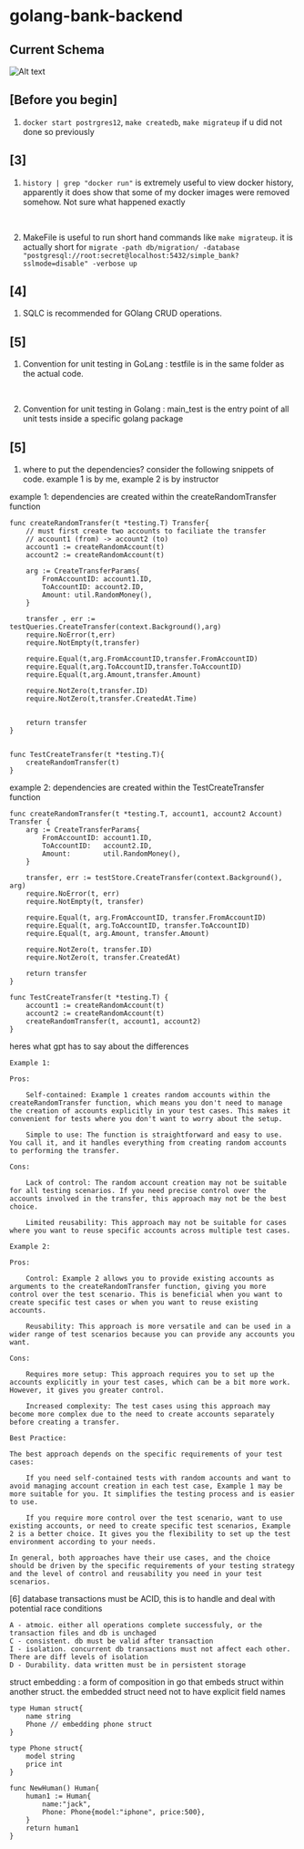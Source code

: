 # golang-bank-backend

## Current Schema
![Alt text](/static/image.png)


## [Before you begin]
1. ```docker start postrgres12```,  ```make createdb```, ```make migrateup``` if u did not done so previously

## [3]
 
1. ```history | grep "docker run"``` is extremely useful to view docker history, apparently it does show that some of my docker images were removed somehow. Not sure what happened exactly
<br>

2. MakeFile is useful to run short hand commands like ```make migrateup```. it is actually short for 
   ```migrate -path db/migration/ -database "postgresql://root:secret@localhost:5432/simple_bank?sslmode=disable" -verbose up```

        
## [4]
1. SQLC is recommended for GOlang CRUD operations.

## [5]
1. Convention for unit testing in GoLang : testfile is in the same folder as the actual code.
<br>

2. Convention for unit testing in Golang : main_test is the entry point of all unit tests inside a specific golang package

## [5]

1. where to put the dependencies? consider the following snippets of code.
example 1 is by me, example 2 is by instructor

example 1: dependencies are created within the createRandomTransfer function
```
func createRandomTransfer(t *testing.T) Transfer{
	// must first create two accounts to faciliate the transfer
	// account1 (from) -> account2 (to)
	account1 := createRandomAccount(t)
	account2 := createRandomAccount(t)

	arg := CreateTransferParams{
		FromAccountID: account1.ID,
		ToAccountID: account2.ID,
		Amount: util.RandomMoney(),
	}

	transfer , err := testQueries.CreateTransfer(context.Background(),arg)
	require.NoError(t,err)
	require.NotEmpty(t,transfer)

	require.Equal(t,arg.FromAccountID,transfer.FromAccountID)
	require.Equal(t,arg.ToAccountID,transfer.ToAccountID)
	require.Equal(t,arg.Amount,transfer.Amount)

	require.NotZero(t,transfer.ID)
	require.NotZero(t,transfer.CreatedAt.Time)


	return transfer
}


func TestCreateTransfer(t *testing.T){
	createRandomTransfer(t)
}
```


example 2: dependencies are created within the TestCreateTransfer function
```
func createRandomTransfer(t *testing.T, account1, account2 Account) Transfer {
	arg := CreateTransferParams{
		FromAccountID: account1.ID,
		ToAccountID:   account2.ID,
		Amount:        util.RandomMoney(),
	}

	transfer, err := testStore.CreateTransfer(context.Background(), arg)
	require.NoError(t, err)
	require.NotEmpty(t, transfer)

	require.Equal(t, arg.FromAccountID, transfer.FromAccountID)
	require.Equal(t, arg.ToAccountID, transfer.ToAccountID)
	require.Equal(t, arg.Amount, transfer.Amount)

	require.NotZero(t, transfer.ID)
	require.NotZero(t, transfer.CreatedAt)

	return transfer
}

func TestCreateTransfer(t *testing.T) {
	account1 := createRandomAccount(t)
	account2 := createRandomAccount(t)
	createRandomTransfer(t, account1, account2)
}
```

heres what gpt has to say about the differences
```
Example 1:

Pros:

    Self-contained: Example 1 creates random accounts within the createRandomTransfer function, which means you don't need to manage the creation of accounts explicitly in your test cases. This makes it convenient for tests where you don't want to worry about the setup.

    Simple to use: The function is straightforward and easy to use. You call it, and it handles everything from creating random accounts to performing the transfer.

Cons:

    Lack of control: The random account creation may not be suitable for all testing scenarios. If you need precise control over the accounts involved in the transfer, this approach may not be the best choice.

    Limited reusability: This approach may not be suitable for cases where you want to reuse specific accounts across multiple test cases.

Example 2:

Pros:

    Control: Example 2 allows you to provide existing accounts as arguments to the createRandomTransfer function, giving you more control over the test scenario. This is beneficial when you want to create specific test cases or when you want to reuse existing accounts.

    Reusability: This approach is more versatile and can be used in a wider range of test scenarios because you can provide any accounts you want.

Cons:

    Requires more setup: This approach requires you to set up the accounts explicitly in your test cases, which can be a bit more work. However, it gives you greater control.

    Increased complexity: The test cases using this approach may become more complex due to the need to create accounts separately before creating a transfer.

Best Practice:

The best approach depends on the specific requirements of your test cases:

    If you need self-contained tests with random accounts and want to avoid managing account creation in each test case, Example 1 may be more suitable for you. It simplifies the testing process and is easier to use.

    If you require more control over the test scenario, want to use existing accounts, or need to create specific test scenarios, Example 2 is a better choice. It gives you the flexibility to set up the test environment according to your needs.

In general, both approaches have their use cases, and the choice should be driven by the specific requirements of your testing strategy and the level of control and reusability you need in your test scenarios.
```

[6]
database transactions must be ACID, this is to handle and deal with potential race conditions
```
A - atmoic. either all operations complete successfuly, or the transaction files and db is unchaged
C - consistent. db must be valid after transaction
I - isolation. concurrent db transactions must not affect each other. There are diff levels of isolation
D - Durability. data written must be in persistent storage
```



struct embedding : a form of composition in go that embeds struct within another struct.
the embedded struct need not to have explicit field names



```
type Human struct{
	name string
	Phone // embedding phone struct
}

type Phone struct{
	model string
	price int
}

func NewHuman() Human{
	human1 := Human{
		name:"jack",
		Phone: Phone{model:"iphone", price:500},
	}
	return human1
}
```